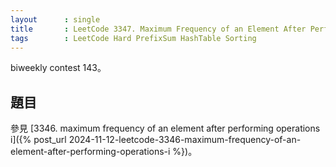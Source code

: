 ```yaml
---
layout      : single
title       : LeetCode 3347. Maximum Frequency of an Element After Performing Operations II
tags        : LeetCode Hard PrefixSum HashTable Sorting
---
```

biweekly contest 143。  

## 題目

參見 [3346. maximum frequency of an element after performing operations i]({% post_url 2024-11-12-leetcode-3346-maximum-frequency-of-an-element-after-performing-operations-i %})。  
